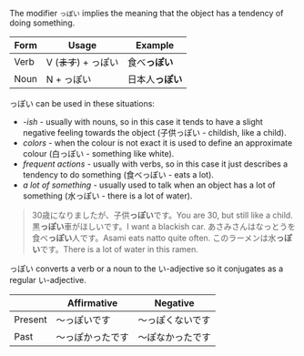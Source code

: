 The modifier `っぽい` implies the meaning that the object has a tendency of doing something.

|Form|Usage|Example|
|-|-|-|
|Verb|V (~~ます~~) + っぽい|食べ**っぽい**|
|Noun|N + っぽい|日本人**っぽい**|

っぽい can be used in these situations:
- *-ish* - usually with nouns, so in this case it tends to have a slight negative feeling towards the object (子供っぽい - childish, like a child).
- *colors* - when the colour is not exact it is used to define an approximate colour (白っぽい - something like white).
- *frequent actions* - usually with verbs, so in this case it just describes a tendency to do something (食べっぽい - eats a lot).
- *a lot of something* - usually used to talk when an object has a lot of something (水っぽい - there is a lot of water).

>30歳になりましたが、子供**っぽい**です。You are 30, but still like a child.
>黒**っぽい**車がほしいです。I want a blackish car.
>あさみさんはなっとうを食べ**っぽい**人です。Asami eats natto quite often.
>このラーメンは水**っぽい**です。There is a lot of water in this ramen.

っぽい converts a verb or a noun to the い-adjective so it conjugates as a regular い-adjective.

||Affirmative|Negative|
|-|-|-|
|Present|～っぽいです|～っぽくないです|
|Past|～っぽかったです|～ぽなかったです|